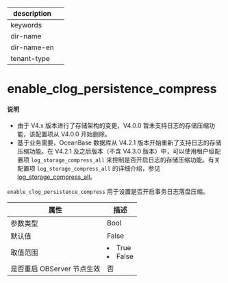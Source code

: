|description||
|---|---|
|keywords||
|dir-name||
|dir-name-en||
|tenant-type||

# enable_clog_persistence_compress

<main id="notice" type='explain'>
<h4>说明</h4>
<ul><li>由于 V4.x 版本进行了存储架构的变更，V4.0.0 暂未支持日志的存储压缩功能，该配置项从 V4.0.0 开始删除。</li>
<li>基于业务需要，OceanBase 数据库从 V4.2.1 版本开始重新了支持日志的存储压缩功能。在 V4.2.1 及之后版本（不含 V4.3.0 版本）中，可以使用租户级配置项 <code>log_storage_compress_all</code> 来控制是否开启日志的存储压缩功能。有关配置项 <code>log_storage_compress_all</code> 的详细介绍，参见 <a href="27000.log_storage_compress_all.md">log_storage_compress_all</a>。</li></ul>
</main>

`enable_clog_persistence_compress` 用于设置是否开启事务日志落盘压缩。

|      **属性**      | **描述** |
|------------------|--------|
| 参数类型             | Bool                     |
| 默认值              | False  |
| 取值范围             | </li><li> True   </li><li> False    |
| 是否重启 OBServer 节点生效 | 否      |


